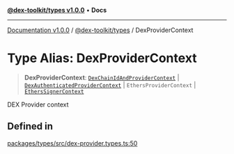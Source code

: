 [**@dex-toolkit/types v1.0.0**](../README.md) • **Docs**

***

[Documentation v1.0.0](../../../packages.md) / [@dex-toolkit/types](../README.md) / DexProviderContext

# Type Alias: DexProviderContext

> **DexProviderContext**: [`DexChainIdAndProviderContext`](DexChainIdAndProviderContext.md) \| [`DexAuthenticatedProviderContext`](DexAuthenticatedProviderContext.md) \| `EthersProviderContext` \| [`EthersSignerContext`](EthersSignerContext.md)

DEX Provider context

## Defined in

[packages/types/src/dex-provider.types.ts:50](https://github.com/niZmosis/dex-toolkit/blob/3d8b41b44787b30fbea5de3ab4737662ffb61bc8/packages/types/src/dex-provider.types.ts#L50)
